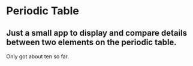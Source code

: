 # Periodic Table

## Just a small app to display and compare details between two elements on the periodic table.
Only got about ten so far.